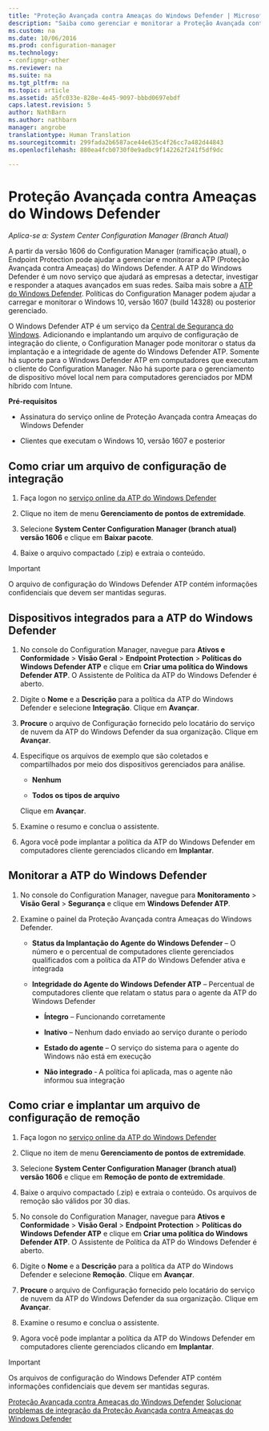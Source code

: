 ```yaml
---
title: "Proteção Avançada contra Ameaças do Windows Defender | Microsoft Docs"
description: "Saiba como gerenciar e monitorar a Proteção Avançada contra Ameaças do Windows Defender, um novo serviço que ajuda as empresas a responder a ataques avançados."
ms.custom: na
ms.date: 10/06/2016
ms.prod: configuration-manager
ms.technology:
- configmgr-other
ms.reviewer: na
ms.suite: na
ms.tgt_pltfrm: na
ms.topic: article
ms.assetid: a5fc033e-828e-4e45-9097-bbbd0697ebdf
caps.latest.revision: 5
author: NathBarn
ms.author: nathbarn
manager: angrobe
translationtype: Human Translation
ms.sourcegitcommit: 299fada2b6587ace44e635c4f26cc7a482d44843
ms.openlocfilehash: 880ea4fcb0730f0e9adbc9f142262f241f5df9dc

---
```

# <a name="windows-defender-advanced-threat-protection"></a>Proteção Avançada contra Ameaças do Windows Defender

*Aplica-se a: System Center Configuration Manager (Branch Atual)*

A partir da versão 1606 do Configuration Manager (ramificação atual), o Endpoint Protection pode ajudar a gerenciar e monitorar a ATP (Proteção Avançada contra Ameaças) do Windows Defender. A ATP do Windows Defender é um novo serviço que ajudará as empresas a detectar, investigar e responder a ataques avançados em suas redes.  Saiba mais sobre a [ATP do Windows Defender](http://aka.ms/technet-wdatp). Políticas do Configuration Manager podem ajudar a carregar e monitorar o Windows 10, versão 1607 (build 14328) ou posterior gerenciado.

O Windows Defender ATP é um serviço da [Central de Segurança do Windows](https://securitycenter.windows.com). Adicionando e implantando um arquivo de configuração de integração do cliente, o Configuration Manager pode monitorar o status da implantação e a integridade de agente do Windows Defender ATP. Somente há suporte para o Windows Defender ATP em computadores que executam o cliente do Configuration Manager. Não há suporte para o gerenciamento de dispositivo móvel local nem para computadores gerenciados por MDM híbrido com Intune.

 **Pré-requisitos**  

-   Assinatura do serviço online de Proteção Avançada contra Ameaças do Windows Defender  

-   Clientes que executam o Windows 10, versão 1607 e posterior  

## <a name="how-to-create-an-onboarding-configuration-file"></a>Como criar um arquivo de configuração de integração  

 1.  Faça logon no [serviço online da ATP do Windows Defender](https://securitycenter.windows.com/)   

 2.  Clique no item de menu **Gerenciamento de pontos de extremidade**.  

 3.  Selecione **System Center Configuration Manager (branch atual) versão 1606** e clique em **Baixar pacote**.  

 4.  Baixe o arquivo compactado (.zip) e extraia o conteúdo.

> [!IMPORTANT]
> O arquivo de configuração do Windows Defender ATP contém informações confidenciais que devem ser mantidas seguras.

## <a name="onboard-devices-for-windows-defender-atp"></a>Dispositivos integrados para a ATP do Windows Defender  

1.  No console do Configuration Manager, navegue para **Ativos e Conformidade** > **Visão Geral** > **Endpoint Protection** > **Políticas do Windows Defender ATP** e clique em **Criar uma política do Windows Defender ATP**. O Assistente de Política da ATP do Windows Defender é aberto.  

2.  Digite o **Nome** e a **Descrição** para a política da ATP do Windows Defender e selecione **Integração**. Clique em **Avançar**.  

3.  **Procure** o arquivo de Configuração fornecido pelo locatário do serviço de nuvem da ATP do Windows Defender da sua organização. Clique em **Avançar**.  

4.  Especifique os arquivos de exemplo que são coletados e compartilhados por meio dos dispositivos gerenciados para análise.  

    -   **Nenhum**   

    -   **Todos os tipos de arquivo**  

     Clique em **Avançar**.  

5.  Examine o resumo e conclua o assistente.  

6.  Agora você pode implantar a política da ATP do Windows Defender em computadores cliente gerenciados clicando em **Implantar**.  

## <a name="monitor-windows-defender-atp"></a>Monitorar a ATP do Windows Defender  

1.  No console do Configuration Manager, navegue para **Monitoramento** > **Visão Geral** > **Segurança** e clique em **Windows Defender ATP**.  

2.  Examine o painel da Proteção Avançada contra Ameaças do Windows Defender.  

    -   **Status da Implantação do Agente do Windows Defender** – O número e o percentual de computadores cliente gerenciados qualificados com a política da ATP do Windows Defender ativa e integrada  

    -   **Integridade do Agente do Windows Defender ATP** – Percentual de computadores cliente que relatam o status para o agente da ATP do Windows Defender  

        -   **Íntegro** – Funcionando corretamente  

        -   **Inativo** – Nenhum dado enviado ao serviço durante o período  

        -   **Estado do agente** – O serviço do sistema para o agente do Windows não está em execução  

        -   **Não integrado** ‑ A política foi aplicada, mas o agente não informou sua integração  


## <a name="how-to-create-and-deploy-an-offboarding-configuration-file"></a>Como criar e implantar um arquivo de configuração de remoção  

1.  Faça logon no [serviço online da ATP do Windows Defender](https://securitycenter.windows.com/)   

2.  Clique no item de menu **Gerenciamento de pontos de extremidade**.  

3.  Selecione **System Center Configuration Manager (branch atual) versão 1606** e clique em **Remoção de ponto de extremidade**.  

4.  Baixe o arquivo compactado (.zip) e extraia o conteúdo. Os arquivos de remoção são válidos por 30 dias.

5.  No console do Configuration Manager, navegue para **Ativos e Conformidade** > **Visão Geral** > **Endpoint Protection** > **Políticas do Windows Defender ATP** e clique em **Criar uma política do Windows Defender ATP**. O Assistente de Política da ATP do Windows Defender é aberto.  

6.  Digite o **Nome** e a **Descrição** para a política da ATP do Windows Defender e selecione **Remoção**. Clique em **Avançar**.  

7.  **Procure** o arquivo de Configuração fornecido pelo locatário do serviço de nuvem da ATP do Windows Defender da sua organização. Clique em **Avançar**.  

8.  Examine o resumo e conclua o assistente.  

9.  Agora você pode implantar a política da ATP do Windows Defender em computadores cliente gerenciados clicando em **Implantar**.  

> [!IMPORTANT]
> Os arquivos de configuração do Windows Defender ATP contém informações confidenciais que devem ser mantidas seguras.

[Proteção Avançada contra Ameaças do Windows Defender](https://technet.microsoft.com/itpro/windows/keep-secure/windows-defender-advanced-threat-protection)
[Solucionar problemas de integração da Proteção Avançada contra Ameaças do Windows Defender](https://technet.microsoft.com/itpro/windows/keep-secure/troubleshoot-onboarding-windows-defender-advanced-threat-protection)



<!--HONumber=Dec16_HO3-->


